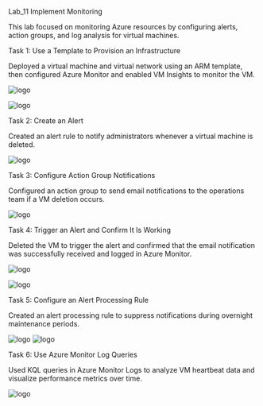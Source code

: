 Lab_11 Implement Monitoring

This lab focused on monitoring Azure resources by configuring alerts, action groups, and log analysis for virtual machines.

Task 1: Use a Template to Provision an Infrastructure

Deployed a virtual machine and virtual network using an ARM template, then configured Azure Monitor and enabled VM Insights to monitor the VM.

![logo](https://github.com/dy1000/Azure-Administrator-AZ-104-Labs/blob/main/Labs/All-Files/lab11-pic1.png)

![logo](https://github.com/dy1000/Azure-Administrator-AZ-104-Labs/blob/main/Labs/All-Files/lab11-pic2.png)

Task 2: Create an Alert

Created an alert rule to notify administrators whenever a virtual machine is deleted.

![logo](https://github.com/dy1000/Azure-Administrator-AZ-104-Labs/blob/main/Labs/All-Files/lab11-pic3.png)

Task 3: Configure Action Group Notifications

Configured an action group to send email notifications to the operations team if a VM deletion occurs.

![logo](https://github.com/dy1000/Azure-Administrator-AZ-104-Labs/blob/main/Labs/All-Files/lab11-pic4.png)

Task 4: Trigger an Alert and Confirm It Is Working

Deleted the VM to trigger the alert and confirmed that the email notification was successfully received and logged in Azure Monitor.

![logo](https://github.com/dy1000/Azure-Administrator-AZ-104-Labs/blob/main/Labs/All-Files/lab11-pic5.png)

![logo](https://github.com/dy1000/Azure-Administrator-AZ-104-Labs/blob/main/Labs/All-Files/lab11-pic6.png)

Task 5: Configure an Alert Processing Rule

Created an alert processing rule to suppress notifications during overnight maintenance periods.

![logo](https://github.com/dy1000/Azure-Administrator-AZ-104-Labs/blob/main/Labs/All-Files/lab11-pic7.png)
![logo](https://github.com/dy1000/Azure-Administrator-AZ-104-Labs/blob/main/Labs/All-Files/lab11-pic8.png)

Task 6: Use Azure Monitor Log Queries

Used KQL queries in Azure Monitor Logs to analyze VM heartbeat data and visualize performance metrics over time.

![logo](https://github.com/dy1000/Azure-Administrator-AZ-104-Labs/blob/main/Labs/All-Files/lab11-pic9.png)


